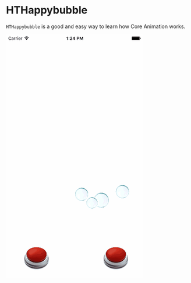 # HTHappybubble

`HTHappybubble` is a good and easy way to learn how Core Animation works.

![HTHappybubble](https://github.com/zhuhejin/HTHappybubble/blob/master/bubble.gif)